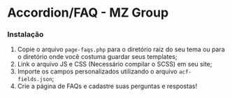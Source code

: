 # Accordion/FAQ - MZ Group

### Instalação
1. Copie o arquivo `page-faqs.php` para o diretório raiz do seu tema ou para o diretório onde você costuma guardar seus templates;
2. Link o arquivo JS e CSS (Necessário compilar o SCSS) em seu site;
3. Importe os campos personalizados utilizando o arquivo `acf-fields.json`;
4. Crie a página de FAQs e cadastre suas perguntas e respostas!